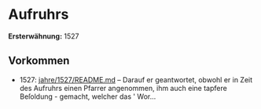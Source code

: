 # Aufruhrs

**Ersterwähnung:** 1527

## Vorkommen
- 1527: [jahre/1527/README.md](../jahre/1527/README.md) – Darauf er geantwortet,
obwohl er in Zeit des Aufruhrs einen Pfarrer angenommen,
ihm auch eine tapfere Beſoldung - gemacht, welcher das '
Wor...
